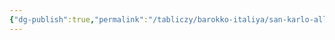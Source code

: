 ```yaml
---
{"dg-publish":true,"permalink":"/tabliczy/barokko-italiya/san-karlo-alle-kuatro-fontane/","dgPassFrontmatter":true}
---
```



